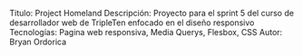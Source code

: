Titulo: Project Homeland
Descripción: Proyecto para el sprint 5 del curso de desarrollador web de TripleTen enfocado en el diseño responsivo
Tecnologías: Pagina web responsiva, Media Querys, Flesbox, CSS
Autor: Bryan Ordorica
